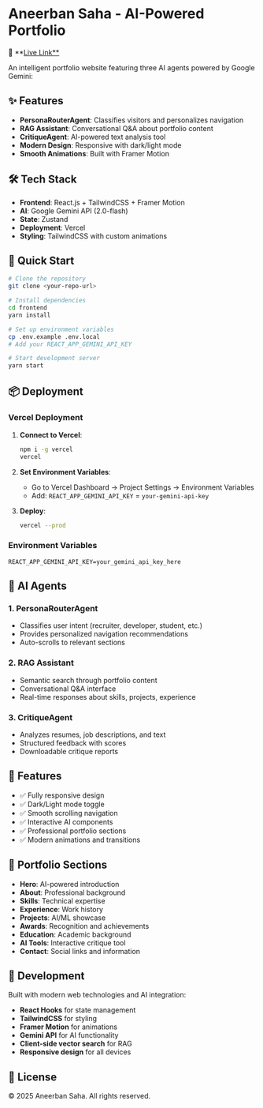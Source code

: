 # Aneerban Saha - AI-Powered Portfolio

🚀 **[Live Link**](portfolio-ten-weld-qwcouv5pr1.vercel.app/)

An intelligent portfolio website featuring three AI agents powered by Google Gemini:

## ✨ Features

- **PersonaRouterAgent**: Classifies visitors and personalizes navigation
- **RAG Assistant**: Conversational Q&A about portfolio content  
- **CritiqueAgent**: AI-powered text analysis tool
- **Modern Design**: Responsive with dark/light mode
- **Smooth Animations**: Built with Framer Motion

## 🛠️ Tech Stack

- **Frontend**: React.js + TailwindCSS + Framer Motion
- **AI**: Google Gemini API (2.0-flash)
- **State**: Zustand
- **Deployment**: Vercel
- **Styling**: TailwindCSS with custom animations

## 🚀 Quick Start

```bash
# Clone the repository
git clone <your-repo-url>

# Install dependencies
cd frontend
yarn install

# Set up environment variables
cp .env.example .env.local
# Add your REACT_APP_GEMINI_API_KEY

# Start development server
yarn start
```

## 📦 Deployment

### Vercel Deployment

1. **Connect to Vercel**:
   ```bash
   npm i -g vercel
   vercel
   ```

2. **Set Environment Variables**:
   - Go to Vercel Dashboard → Project Settings → Environment Variables
   - Add: `REACT_APP_GEMINI_API_KEY` = `your-gemini-api-key`

3. **Deploy**:
   ```bash
   vercel --prod
   ```

### Environment Variables

```env
REACT_APP_GEMINI_API_KEY=your_gemini_api_key_here
```

## 🧠 AI Agents

### 1. PersonaRouterAgent
- Classifies user intent (recruiter, developer, student, etc.)
- Provides personalized navigation recommendations
- Auto-scrolls to relevant sections

### 2. RAG Assistant  
- Semantic search through portfolio content
- Conversational Q&A interface
- Real-time responses about skills, projects, experience

### 3. CritiqueAgent
- Analyzes resumes, job descriptions, and text
- Structured feedback with scores
- Downloadable critique reports

## 📱 Features

- ✅ Fully responsive design
- ✅ Dark/Light mode toggle
- ✅ Smooth scrolling navigation
- ✅ Interactive AI components
- ✅ Professional portfolio sections
- ✅ Modern animations and transitions

## 🎯 Portfolio Sections

- **Hero**: AI-powered introduction
- **About**: Professional background
- **Skills**: Technical expertise
- **Experience**: Work history
- **Projects**: AI/ML showcase
- **Awards**: Recognition and achievements
- **Education**: Academic background
- **AI Tools**: Interactive critique tool
- **Contact**: Social links and information

## 🔧 Development

Built with modern web technologies and AI integration:

- **React Hooks** for state management
- **TailwindCSS** for styling
- **Framer Motion** for animations
- **Gemini API** for AI functionality
- **Client-side vector search** for RAG
- **Responsive design** for all devices

## 📄 License

© 2025 Aneerban Saha. All rights reserved.

